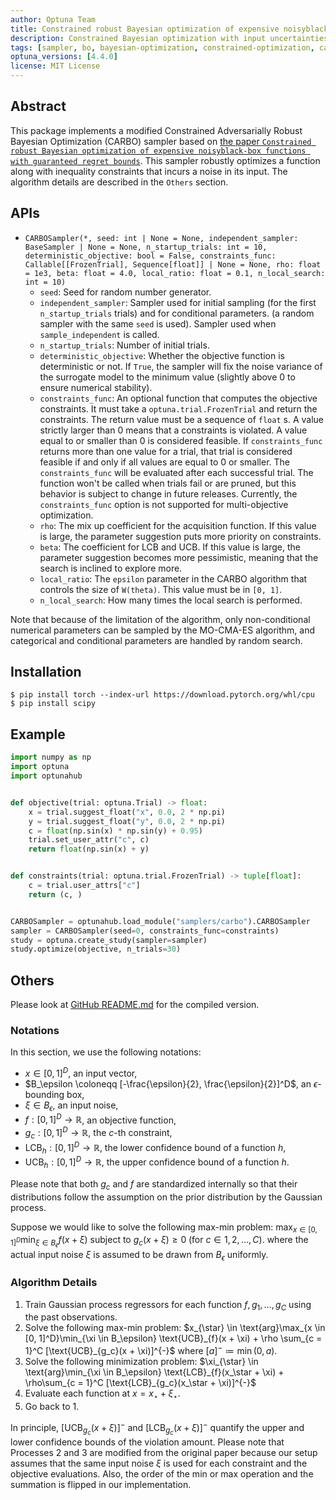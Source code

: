 ```yaml
---
author: Optuna Team
title: Constrained robust Bayesian optimization of expensive noisyblack-box functions with guaranteed regret bounds (CARBO)
description: Constrained Bayesian optimization with input uncertainties
tags: [sampler, bo, bayesian-optimization, constrained-optimization, carbo]
optuna_versions: [4.4.0]
license: MIT License
---
```


## Abstract

This package implements a modified Constrained Adversarially Robust Bayesian Optimization (CARBO) sampler based on [the paper `Constrained robust Bayesian optimization of expensive noisyblack-box functions with guaranteed regret bounds`](https://aiche.onlinelibrary.wiley.com/doi/epdf/10.1002/aic.17857).
This sampler robustly optimizes a function along with inequality constraints that incurs a noise in its input.
The algorithm details are described in the `Others` section.

## APIs

- `CARBOSampler(*, seed: int | None = None, independent_sampler: BaseSampler | None = None, n_startup_trials: int = 10, deterministic_objective: bool = False, constraints_func: Callable[[FrozenTrial], Sequence[float]] | None = None, rho: float = 1e3, beta: float = 4.0, local_ratio: float = 0.1, n_local_search: int = 10)`
  - `seed`: Seed for random number generator.
  - `independent_sampler`: Sampler used for initial sampling (for the first `n_startup_trials` trials) and for conditional parameters. (a random sampler with the same `seed` is used).
    Sampler used when `sample_independent` is called.
  - `n_startup_trials`: Number of initial trials.
  - `deterministic_objective`: Whether the objective function is deterministic or not. If `True`, the sampler will fix the noise variance of the surrogate model to the minimum value (slightly above 0 to ensure numerical stability).
  - `constraints_func`: An optional function that computes the objective constraints. It must take a `optuna.trial.FrozenTrial` and return the constraints. The return value must be a sequence of `float` s. A value strictly larger than 0 means that a constraints is violated. A value equal to or smaller than 0 is considered feasible. If `constraints_func` returns more than one value for a trial, that trial is considered feasible if and only if all values are equal to 0 or smaller. The `constraints_func` will be evaluated after each successful trial. The function won't be called when trials fail or are pruned, but this behavior is subject to change in future releases. Currently, the `constraints_func` option is not supported for multi-objective optimization.
  - `rho`: The mix up coefficient for the acquisition function. If this value is large, the parameter suggestion puts more priority on constraints.
  - `beta`: The coefficient for LCB and UCB. If this value is large, the parameter suggestion becomes more pessimistic, meaning that the search is inclined to explore more.
  - `local_ratio`: The `epsilon` parameter in the CARBO algorithm that controls the size of `W(theta)`. This value must be in `[0, 1]`.
  - `n_local_search`: How many times the local search is performed.

Note that because of the limitation of the algorithm, only non-conditional numerical parameters can be sampled by the MO-CMA-ES algorithm, and categorical and conditional parameters are handled by random search.

## Installation

```shell
$ pip install torch --index-url https://download.pytorch.org/whl/cpu
$ pip install scipy
```

## Example

```python
import numpy as np
import optuna
import optunahub


def objective(trial: optuna.Trial) -> float:
    x = trial.suggest_float("x", 0.0, 2 * np.pi)
    y = trial.suggest_float("y", 0.0, 2 * np.pi)
    c = float(np.sin(x) * np.sin(y) + 0.95)
    trial.set_user_attr("c", c)
    return float(np.sin(x) + y)


def constraints(trial: optuna.trial.FrozenTrial) -> tuple[float]:
    c = trial.user_attrs["c"]
    return (c, )


CARBOSampler = optunahub.load_module("samplers/carbo").CARBOSampler
sampler = CARBOSampler(seed=0, constraints_func=constraints)
study = optuna.create_study(sampler=sampler)
study.optimize(objective, n_trials=30)

```

## Others

Please look at [GitHub README.md](https://github.com/optuna/optunahub-registry/tree/main/package/samplers/carbo#others) for the compiled version.

### Notations

In this section, we use the following notations:

- $x \in [0, 1]^D$, an input vector,
- $B_\epsilon \coloneqq [-\frac{\epsilon}{2}, \frac{\epsilon}{2}]^D$, an $\epsilon$-bounding box,
- $\xi \in B_\epsilon$, an input noise,
- $f: [0, 1]^D \rightarrow \mathbb{R}$, an objective function,
- $g_c: [0, 1]^D \rightarrow \mathbb{R}$, the $c$-th constraint,
- $\text{LCB}_{h}: [0, 1]^D \rightarrow \mathbb{R}$, the lower confidence bound of a function $h$,
- $\text{UCB}_{h}: [0, 1]^D \rightarrow \mathbb{R}$, the upper confidence bound of a function $h$.

Please note that both $g_c$ and $f$ are standardized internally so that their distributions follow the assumption on the prior distribution by the Gaussian process.

Suppose we would like to solve the following max-min problem:
$\max_{x \in [0, 1]^D} \min_{\xi \in B_\epsilon} f(x + \xi) \text{ subject to } g_c(x + \xi) \geq 0 \; (\text{for }c \in {1, 2, \dots, C}).$
where the actual input noise $\xi$ is assumed to be drawn from $B_\epsilon$ uniformly.

### Algorithm Details

1. Train Gaussian process regressors for each function $f, g_1, \dots, g_C$ using the past observations.
1. Solve the following max-min problem:
   $x_{\star} \in \text{arg}\max_{x \in [0, 1]^D}\min_{\xi \in B_\epsilon} \text{UCB}_{f}(x + \xi) + \rho \sum_{c = 1}^C [\text{UCB}_{g_c}(x + \xi)]^{-}$ where $[a]^{-} \coloneqq \min(0, a)$.
1. Solve the following minimization problem:
   $\xi_{\star} \in \text{arg}\min_{\xi \in B_\epsilon} \text{LCB}_{f}(x_\star + \xi) + \rho\sum_{c = 1}^C [\text{LCB}_{g_c}(x_\star + \xi)]^{-}$
1. Evaluate each function at $x = x_{\star} + \xi_{\star}$.
1. Go back to 1.

In principle, $[\text{UCB}_{g_c}(x + \xi)]^{-}$ and $[\text{LCB}_{g_c}(x + \xi)]^{-}$ quantify the upper and lower confidence bounds of the violation amount.
Please note that Processes 2 and 3 are modified from the original paper because our setup assumes that the same input noise $\xi$ is used for each constraint and the objective evaluations.
Also, the order of the min or max operation and the summation is flipped in our implementation.
